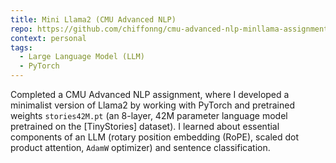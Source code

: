 ```yaml
---
title: Mini Llama2 (CMU Advanced NLP)
repo: https://github.com/chiffonng/cmu-advanced-nlp-minllama-assignment
context: personal
tags:
  - Large Language Model (LLM)
  - PyTorch
---
```


Completed a CMU Advanced NLP assignment, where I developed a minimalist version
of Llama2 by working with PyTorch and pretrained weights `stories42M.pt` (an
8-layer, 42M parameter language model pretrained on the [TinyStories] dataset).
I learned about essential components of an LLM (rotary position embedding
(RoPE), scaled dot product attention, `AdamW` optimizer) and sentence
classification.
